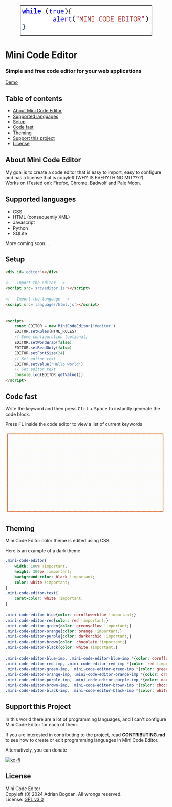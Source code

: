 <div align="center">
	<img src="res/2.png">
</div>

# Mini Code Editor
### Simple and free code editor for your web applications

<a href="https://adrbog.github.io/MiniCodeEditor/" target="_blank">Demo</a>

## Table of contents
- [About Mini Code Editor](#about-mini-code-editor)
- [Supported languages](#supported-languages)
- [Setup](#setup)
- [Code fast](#code-fast)
- [Theming](#theming)
- [Support this project](#support-this-project)
- [License](#license)

## About Mini Code Editor
My goal is to create a code editor that is easy to import, easy to configure and has a license that is copyleft (WHY IS EVERYTHING MIT????).<br>
Works on (Tested on): Firefox, Chrome, Badwolf and Pale Moon.

## Supported languages
- CSS
- HTML (consequently XML)
- Javascript
- Python
- SQLite

More coming soon...

## Setup

```html
<div id='editor'></div>

<!-- Import the editor -->
<script src='src/editor.js'></script>

<!-- Import the language -->
<script src='languages/html.js'></script>


<script>
	const EDITOR = new MiniCodeEditor('#editor')
	EDITOR.setRules(HTML_RULES)
	// Some configuration (optional)
	EDITOR.setWordWrap(false)
	EDITOR.setReadOnly(false)
	EDITOR.setFontSize(24)
	// Set editor text
	EDITOR.setValue('Hello world')
	// Get editor text
	console.log(EDITOR.getValue())
</script>
```

## Code fast

Write the keyword and then press <kbd>Ctrl</kbd> + <kbd>Space</kbd> to instantly generate the code block.


Press <kbd>F1</kbd> inside the code editor to view a list of current keywords


<img width="500px" src="res/1.gif">

## Theming
Mini Code Editor color theme is edited using CSS:

Here is an example of a dark theme
```css
.mini-code-editor{
    width: 100% !important;
    height: 300px !important;
    background-color: black !important;
    color: white !important;
}
.mini-code-editor-text{
    caret-color: white !important;
}

.mini-code-editor-blue{color: cornflowerblue !important;}
.mini-code-editor-red{color: red !important;}
.mini-code-editor-green{color: greenyellow !important;}
.mini-code-editor-orange{color: orange !important;}
.mini-code-editor-purple{color: darkorchid !important;}
.mini-code-editor-brown{color: chocolate !important;}
.mini-code-editor-black{color: white !important;}

.mini-code-editor-blue-imp, .mini-code-editor-blue-imp *{color: cornflowerblue !important;}
.mini-code-editor-red-imp, .mini-code-editor-red-imp *{color: red !important;}
.mini-code-editor-green-imp, .mini-code-editor-green-imp *{color: greenyellow !important;}
.mini-code-editor-orange-imp, .mini-code-editor-orange-imp *{color: orange !important;}
.mini-code-editor-purple-imp, .mini-code-editor-purple-imp *{color: darkorchid !important;}
.mini-code-editor-brown-imp, .mini-code-editor-brown-imp *{color: chocolate !important;}
.mini-code-editor-black-imp, .mini-code-editor-black-imp *{color: white !important;}
```

## Support this Project

In this world there are a lot of programming languages, and I can't configure Mini Code Editor for each of them.

If you are interested in contributing to the project, read **CONTRIBUTING.md** to see how to create or edit programming languages in Mini Code Editor.

Alternatively, you can donate

[![ko-fi](https://ko-fi.com/img/githubbutton_sm.svg)](https://ko-fi.com/adrbog)

## License

Mini Code Editor<br>
Copyleft (Ↄ) 2024 Adrian Bogdan. All wrongs reserved.<br>
License: [GPL v3.0](https://raw.githubusercontent.com/AdrBog/MiniCodeEditor/main/COPYING)
